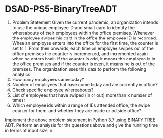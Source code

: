 # DSAD-PS5-BinaryTreeADT

1. Problem Statement
Given the current pandemic, an organization intends to use the unique employee ID and smart card to identify the whereabouts of their employees within the office premises. Whenever the employee swipes his card in the office the employee ID is recorded. When an employee enters into the office for the first time, the counter is set to 1. From then onwards, each time an employee swipes out of the office premises the counter is incremented, and incremented again when he enters back. If the counter is odd, it means the employee is in the office premises and if the counter is even, it means he is out of the premises.
The organization uses this data to perform the following analytics:
1. How many employees came today?
2. Number of employees that have come today and are currently in office?
3. Check specific employee whereabouts?
4. List of employees that have swiped (in or out) more than x number of times?
5. Which employee ids within a range of IDs attended office, the swipe counter for them, and whether they are inside or outside office?

Implement the above problem statement in Python 3.7 using BINARY TREE ADT.
Perform an analysis for the questions above and give the running time in terms of input size: n.
